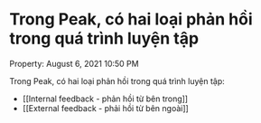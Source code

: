 # Trong Peak, có hai loại phản hồi trong quá trình luyện tập

Property: August 6, 2021 10:50 PM

Trong Peak, có hai loại phản hồi trong quá trình luyện tập:

- [[Internal feedback - phản hồi từ bên trong]]
- [[External feedback - phải hồi từ bên ngoài]]